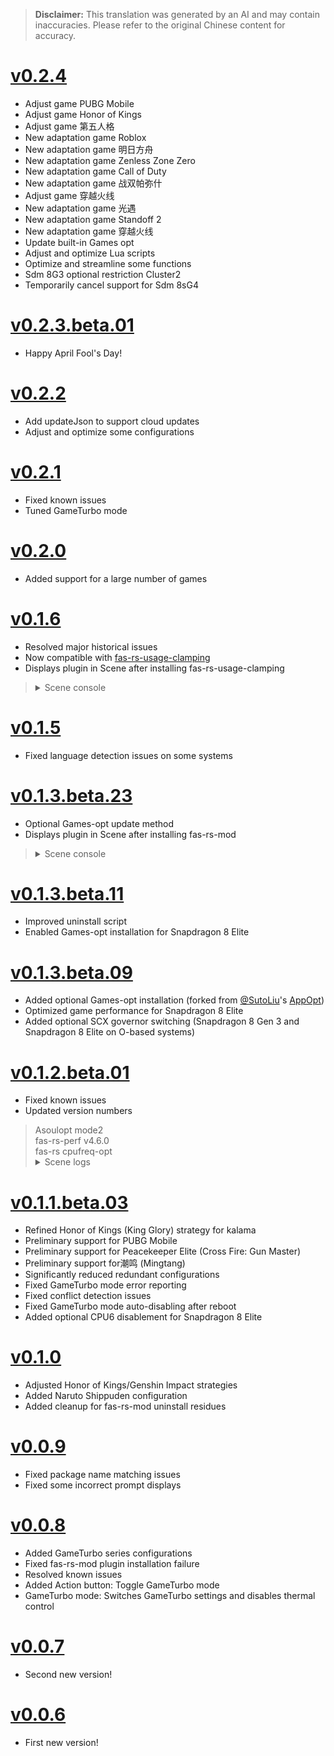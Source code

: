 > **Disclaimer:** This translation was generated by an AI and may contain inaccuracies. Please refer to the original Chinese content for accuracy.

# [v0.2.4](https://github.com/suiyuanlixin/fas-rs-cpufreq-optimization/releases/tag/v0.2.4)
- Adjust game PUBG Mobile
- Adjust game Honor of Kings
- Adjust game 第五人格
- New adaptation game Roblox
- New adaptation game 明日方舟
- New adaptation game Zenless Zone Zero
- New adaptation game Call of Duty
- New adaptation game 战双帕弥什
- Adjust game 穿越火线
- New adaptation game 光遇
- New adaptation game Standoff 2
- New adaptation game 穿越火线
- Update built-in Games opt
- Adjust and optimize Lua scripts
- Optimize and streamline some functions
- Sdm 8G3 optional restriction Cluster2
- Temporarily cancel support for Sdm 8sG4

# [v0.2.3.beta.01](https://github.com/suiyuanlixin/fas-rs-cpufreq-optimization/releases/tag/v0.2.3.beta.01)
- Happy April Fool's Day!

# [v0.2.2](https://github.com/suiyuanlixin/fas-rs-cpufreq-optimization/releases/tag/v0.2.2)
- Add updateJson to support cloud updates
- Adjust and optimize some configurations

# [v0.2.1](https://github.com/suiyuanlixin/fas-rs-cpufreq-optimization/releases/tag/v0.2.1)
- Fixed known issues
- Tuned GameTurbo mode

# [v0.2.0](https://github.com/suiyuanlixin/fas-rs-cpufreq-optimization/releases/tag/v0.2.0)
- Added support for a large number of games

# [v0.1.6](https://github.com/suiyuanlixin/fas-rs-cpufreq-optimization/releases/tag/v0.1.6)
- Resolved major historical issues
- Now compatible with [fas-rs-usage-clamping](https://github.com/suiyuanlixin/fas-rs-usage-clamping)
- Displays plugin in Scene after installing fas-rs-usage-clamping
<blockquote>
  <details>
    <summary>
      Scene console
    </summary>
    <img src="https://github.com/user-attachments/assets/82eb03cb-255e-436b-918a-5dc6b9aa8365">
  </details>
</blockquote>

# [v0.1.5](https://github.com/suiyuanlixin/fas-rs-cpufreq-optimization/releases/tag/v0.1.5)
- Fixed language detection issues on some systems

# [v0.1.3.beta.23](https://github.com/suiyuanlixin/fas-rs-cpufreq-optimization/releases/tag/v0.1.3.beta.23)
- Optional Games-opt update method
- Displays plugin in Scene after installing fas-rs-mod
<blockquote>
  <details>
    <summary>
      Scene console
    </summary>
    <img src="https://github.com/user-attachments/assets/2e008097-be34-4333-bec6-4a4fa48df319">
  </details>
</blockquote>

# [v0.1.3.beta.11](https://github.com/suiyuanlixin/fas-rs-cpufreq-optimization/releases/tag/v0.1.3.beta.11)
- Improved uninstall script
- Enabled Games-opt installation for Snapdragon 8 Elite

# [v0.1.3.beta.09](https://github.com/suiyuanlixin/fas-rs-cpufreq-optimization/releases/tag/v0.1.3.beta.09)
- Added optional Games-opt installation (forked from [@SutoLiu](https://gitee.com/sutoliu)'s [AppOpt](https://gitee.com/sutoliu/AppOpt))
- Optimized game performance for Snapdragon 8 Elite
- Added optional SCX governor switching (Snapdragon 8 Gen 3 and Snapdragon 8 Elite on O-based systems)

# [v0.1.2.beta.01](https://github.com/suiyuanlixin/fas-rs-cpufreq-optimization/releases/tag/v0.1.2.beta.01)
- Fixed known issues
- Updated version numbers
<blockquote>
  Asoulopt mode2<br>
  fas-rs-perf v4.6.0<br>
  fas-rs cpufreq-opt<br>
  <details>
    <summary>
      Scene logs
    </summary>
    <img src="https://github.com/user-attachments/assets/9717fbc7-a6da-48d8-bfdc-bb7b01bbaade">
    <img src="https://github.com/user-attachments/assets/dcdee4a8-94f4-48fb-b65b-faaee6462dbe">
  </details>
</blockquote>

# [v0.1.1.beta.03](https://github.com/suiyuanlixin/fas-rs-cpufreq-optimization/releases/tag/v0.1.1.beta.03)
- Refined Honor of Kings (King Glory) strategy for kalama
- Preliminary support for PUBG Mobile
- Preliminary support for Peacekeeper Elite (Cross Fire: Gun Master)
- Preliminary support for潮鸣 (Mingtang)
- Significantly reduced redundant configurations
- Fixed GameTurbo mode error reporting
- Fixed conflict detection issues
- Fixed GameTurbo mode auto-disabling after reboot
- Added optional CPU6 disablement for Snapdragon 8 Elite

# [v0.1.0](https://github.com/suiyuanlixin/fas-rs-cpufreq-optimization/releases/tag/v0.1.0)
- Adjusted Honor of Kings/Genshin Impact strategies
- Added Naruto Shippuden configuration
- Added cleanup for fas-rs-mod uninstall residues

# [v0.0.9](https://github.com/suiyuanlixin/fas-rs-cpufreq-optimization/releases/tag/v0.0.9)
- Fixed package name matching issues
- Fixed some incorrect prompt displays

# [v0.0.8](https://github.com/suiyuanlixin/fas-rs-cpufreq-optimization/releases/tag/v0.0.8)
- Added GameTurbo series configurations
- Fixed fas-rs-mod plugin installation failure
- Resolved known issues
- Added Action button: Toggle GameTurbo mode
- GameTurbo mode: Switches GameTurbo settings and disables thermal control

# [v0.0.7](https://github.com/suiyuanlixin/fas-rs-cpufreq-optimization/releases/tag/v0.0.7)
- Second new version!

# [v0.0.6](https://github.com/suiyuanlixin/fas-rs-cpufreq-optimization/releases/tag/v0.0.6)
- First new version!
